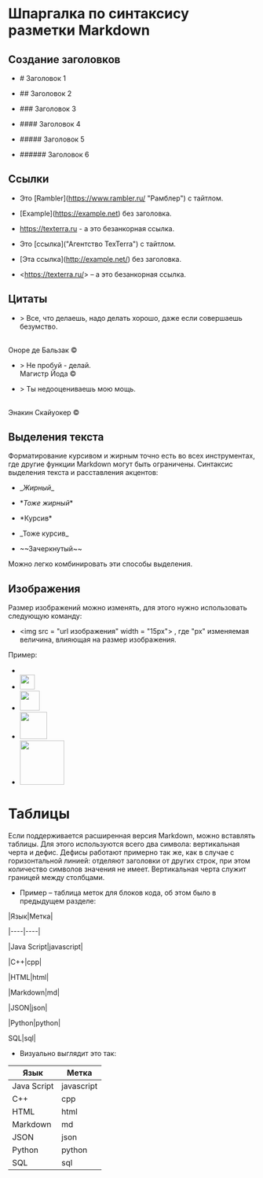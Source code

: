 # Шпаргалка по синтаксису разметки Markdown

## Создание заголовков

* \# Заголовок 1

* \## Заголовок 2

* \### Заголовок 3

* \#### Заголовок 4

* \##### Заголовок 5

* \###### Заголовок 6

## Ссылки

* Это \[Rambler](https://www.rambler.ru/ "Рамблер") с тайтлом.

* \[Example](https://example.net) без заголовка.

* https://texterra.ru - а это безанкорная ссылка.

* Это \[ссылка]("Агентство TexTerra") с тайтлом.

* \[Эта ссылка](http://example.net/) без заголовка.

* \<https://texterra.ru/&gt; – а это безанкорная ссылка.

## Цитаты

* \> Все, что делаешь, надо делать хорошо, даже если совершаешь безумство.
<br>
Оноре де Бальзак ©

* \> Не пробуй - делай.<br>
Магистр Йода ©

* \> Ты недооцениваешь мою мощь. 
<br>
Энакин Скайуокер ©

## Выделения текста
Форматирование курсивом и жирным точно есть во всех инструментах, где другие функции Markdown могут быть ограничены. Синтаксис выделения текста и расставления акцентов:

* \__Жирный__

* \**Тоже жирный**

* \*Курсив*

* \_Тоже курсив_

* \~~Зачеркнутый~~

Можно легко комбинировать эти способы выделения.

## Изображения

Размер изображений можно изменять, для этого нужно использовать следующую команду: 

* \<img src = "url изображения" width = "15px"> , где "px" изменяемая величина, влияющая на размер изображения.

Пример:

* <img src = "https://texterra.ru/upload/medialibrary/312/bd0mepuypjdjyr9eytlavyklc0bku0eg/10.webp" width = "15px">

* <img src = "https://texterra.ru/upload/medialibrary/312/bd0mepuypjdjyr9eytlavyklc0bku0eg/10.webp" width = "30px">

* <img src = "https://texterra.ru/upload/medialibrary/312/bd0mepuypjdjyr9eytlavyklc0bku0eg/10.webp" width = "40px">

* <img src = "https://texterra.ru/upload/medialibrary/312/bd0mepuypjdjyr9eytlavyklc0bku0eg/10.webp" width = "55px">

* <img src = "https://texterra.ru/upload/medialibrary/312/bd0mepuypjdjyr9eytlavyklc0bku0eg/10.webp" width = "90px">

# Таблицы

Если поддерживается расширенная версия Markdown, можно вставлять таблицы. Для этого используются всего два символа: вертикальная черта и дефис. Дефисы работают примерно так же, как в случае с горизонтальной линией: отделяют заголовки от других строк, при этом количество символов значения не имеет. Вертикальная черта служит границей между столбцами.

* Пример – таблица меток для блоков кода, об этом было в предыдущем разделе:

|Язык|Метка|

|----|----|

|Java Script|javascript|

|C++|cpp|

|HTML|html|

|Markdown|md|

|JSON|json|

|Python|python|

SQL|sql|

* Визуально выглядит это так:

|Язык|Метка|
|----|----|
|Java Script|javascript|
|C++|cpp|
|HTML|html|
|Markdown|md|
|JSON|json|
|Python|python|
|SQL|sql|


 